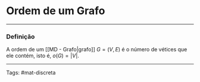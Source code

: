 # Ordem de um Grafo

---

### Definição

A ordem de um [[MD - Grafo|grafo]] $G=(V,E)$ é o número de vétices que ele contém, isto é, $o(G) = |V|$.

---

Tags: #mat-discreta 